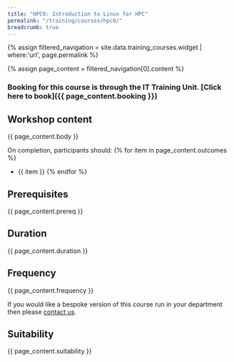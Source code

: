 ```yaml
---
title: "HPC0: Introduction to Linux for HPC"
permalink: "/training/courses/hpc0/"
breadcrumb: true
---
```


{% assign filtered_navigation = site.data.training_courses.widget | where:'url', page.permalink %}

{% assign page_content = filtered_navigation[0].content %}

### Booking for this course is through the IT Training Unit. [Click here to book]({{ page_content.booking }})

## Workshop content

{{ page_content.body }}


On completion, participants should:
{% for item in page_content.outcomes %}
  - {{ item }}
{% endfor %}

## Prerequisites

{{ page_content.prereq }}
## Duration

{{ page_content.duration }}
## Frequency

{{ page_content.frequency }}

If you would like a bespoke version of this course run in your department then please [contact us](https://bit.ly/arc-help).
## Suitability

{{ page_content.suitability }}
